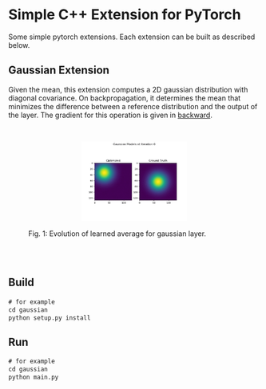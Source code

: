 # Simple C++ Extension for PyTorch
Some simple pytorch extensions. Each extension can be built as described below.

## Gaussian Extension
Given the mean, this extension computes a 2D gaussian distribution with diagonal covariance. On backpropagation, it determines the mean that minimizes the difference between a reference distribution and the output of the layer. The gradient for this operation is given in [backward](https://github.com/mhubii/simple_pytorch_extension/blob/bd4b7ad24c02cde5e6665c1303da4443f256b5cd/gaussian/gaussian_extension.cpp#L19).

<br>
<figure>
  <p align="center"><img src="gaussian/img/output.gif" width="50%" height="50%"></p>
  <figcaption>Fig. 1: Evolution of learned average for gaussian layer.</figcaption>
</figure>
<br><br>

## Build
```shell
# for example
cd gaussian
python setup.py install
```

## Run
```shell
# for example
cd gaussian
python main.py
```
